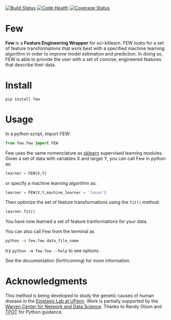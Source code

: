 [![Build Status](https://travis-ci.org/lacava/few.svg?branch=master)](https://travis-ci.org/lacava/few)
[![Code Health](https://landscape.io/github/lacava/few/master/landscape.svg?style=flat)](https://landscape.io/github/lacava/few/master)
[![Coverage Status](https://coveralls.io/repos/github/lacava/few/badge.svg?branch=master)](https://coveralls.io/github/lacava/few?branch=master)

Few
===

**Few** is a **Feature Engineering Wrapper** for sci-kitlearn. FEW looks for a set of feature transformations that work best with a specified machine learning algorithm in order to improve model estimation and prediction. In doing so, FEW is able to provide the user with a set of concise, engineered features that describe their data.

Install
===
```pip install few```

Usage
===
In a python script, import FEW:

```python
from few.few import FEW
```

Few uses the same nomenclature as [sklearn](http://scikit-learn.org/) supervised learning modules. Given a set of data with variables X and target Y, you can call Few in python as:

```python
learner = FEW(X,Y)
```

or specify a machine learning algorithm as:

```python
learner = FEW(X,Y,machine_learner = 'lasso')
```

Then optimize the set of feature transformations using the ```fit()``` method:

```python
learner.fit()
```

You have now learned a set of feature tranformations for your data. 

You can also call Few from the terminal as

```bash
python -m few.few data_file_name 
```

try ```python -m few.few --help``` to see options.

See the documentation (forthcoming) for more information.

Acknowledgments
===
This method is being developed to study the genetic causes of human disease in the [Epistasis Lab at UPenn](http://epistasis.org). Work is partially supported by the [Warren Center for Network and Data Science](http://warrencenter.upenn.edu). Thanks to Randy Olson and [TPOT](http://github.com/rhiever/tpot) for Python guidance. 

